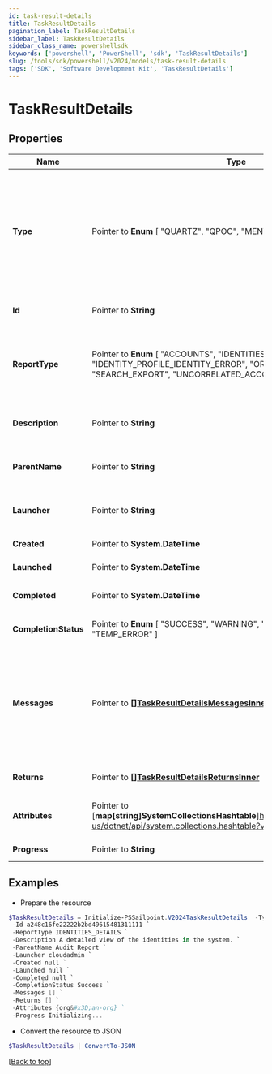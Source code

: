 ```yaml
---
id: task-result-details
title: TaskResultDetails
pagination_label: TaskResultDetails
sidebar_label: TaskResultDetails
sidebar_class_name: powershellsdk
keywords: ['powershell', 'PowerShell', 'sdk', 'TaskResultDetails'] 
slug: /tools/sdk/powershell/v2024/models/task-result-details
tags: ['SDK', 'Software Development Kit', 'TaskResultDetails']
---
```



# TaskResultDetails

## Properties

Name | Type | Description | Notes
------------ | ------------- | ------------- | -------------
**Type** |  Pointer to  **Enum** [  "QUARTZ",    "QPOC",    "MENTOS",    "QUEUED_TASK" ] | Type of the job or task underlying in the report processing. It could be a quartz task, QPOC or MENTOS jobs or a refresh/sync task. | [optional] 
**Id** |  Pointer to **String** | Unique task definition identifier. | [optional] 
**ReportType** |  Pointer to  **Enum** [  "ACCOUNTS",    "IDENTITIES_DETAILS",    "IDENTITIES",    "IDENTITY_PROFILE_IDENTITY_ERROR",    "ORPHAN_IDENTITIES",    "SEARCH_EXPORT",    "UNCORRELATED_ACCOUNTS" ] | Use this property to define what report should be processed in the RDE service. | [optional] 
**Description** |  Pointer to **String** | Description of the report purpose and/or contents. | [optional] 
**ParentName** |  Pointer to **String** | Name of the parent task/report if exists. | [optional] 
**Launcher** |  Pointer to **String** | Name of the report processing initiator. | [optional] 
**Created** |  Pointer to **System.DateTime** | Report creation date | [optional] 
**Launched** |  Pointer to **System.DateTime** | Report start date | [optional] 
**Completed** |  Pointer to **System.DateTime** | Report completion date | [optional] 
**CompletionStatus** |  Pointer to  **Enum** [  "SUCCESS",    "WARNING",    "ERROR",    "TERMINATED",    "TEMP_ERROR" ] | Report completion status. | [optional] 
**Messages** |  Pointer to [**[]TaskResultDetailsMessagesInner**](task-result-details-messages-inner) | List of the messages dedicated to the report.  From task definition perspective here usually should be warnings or errors. | [optional] 
**Returns** |  Pointer to [**[]TaskResultDetailsReturnsInner**](task-result-details-returns-inner) | Task definition results, if necessary. | [optional] 
**Attributes** |  Pointer to [**map[string]SystemCollectionsHashtable**]https://learn.microsoft.com/en-us/dotnet/api/system.collections.hashtable?view=net-9.0 | Extra attributes map(dictionary) needed for the report. | [optional] 
**Progress** |  Pointer to **String** | Current report state. | [optional] 

## Examples

- Prepare the resource
```powershell
$TaskResultDetails = Initialize-PSSailpoint.V2024TaskResultDetails  -Type MENTOS `
 -Id a248c16fe22222b2bd49615481311111 `
 -ReportType IDENTITIES_DETAILS `
 -Description A detailed view of the identities in the system. `
 -ParentName Audit Report `
 -Launcher cloudadmin `
 -Created null `
 -Launched null `
 -Completed null `
 -CompletionStatus Success `
 -Messages [] `
 -Returns [] `
 -Attributes {org&#x3D;an-org} `
 -Progress Initializing...
```

- Convert the resource to JSON
```powershell
$TaskResultDetails | ConvertTo-JSON
```


[[Back to top]](#) 

